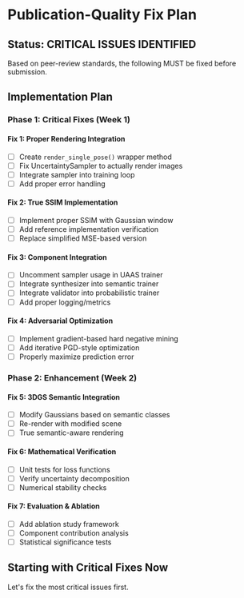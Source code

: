# Publication-Quality Fix Plan

## Status: CRITICAL ISSUES IDENTIFIED

Based on peer-review standards, the following MUST be fixed before submission.

## Implementation Plan

### Phase 1: Critical Fixes (Week 1)

#### Fix 1: Proper Rendering Integration
- [ ] Create `render_single_pose()` wrapper method
- [ ] Fix UncertaintySampler to actually render images
- [ ] Integrate sampler into training loop
- [ ] Add proper error handling

#### Fix 2: True SSIM Implementation  
- [ ] Implement proper SSIM with Gaussian window
- [ ] Add reference implementation verification
- [ ] Replace simplified MSE-based version

#### Fix 3: Component Integration
- [ ] Uncomment sampler usage in UAAS trainer
- [ ] Integrate synthesizer into semantic trainer
- [ ] Integrate validator into probabilistic trainer
- [ ] Add proper logging/metrics

#### Fix 4: Adversarial Optimization
- [ ] Implement gradient-based hard negative mining
- [ ] Add iterative PGD-style optimization
- [ ] Properly maximize prediction error

### Phase 2: Enhancement (Week 2)

#### Fix 5: 3DGS Semantic Integration
- [ ] Modify Gaussians based on semantic classes
- [ ] Re-render with modified scene
- [ ] True semantic-aware rendering

#### Fix 6: Mathematical Verification
- [ ] Unit tests for loss functions
- [ ] Verify uncertainty decomposition
- [ ] Numerical stability checks

#### Fix 7: Evaluation & Ablation
- [ ] Add ablation study framework
- [ ] Component contribution analysis
- [ ] Statistical significance tests

## Starting with Critical Fixes Now

Let's fix the most critical issues first.

